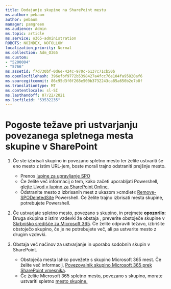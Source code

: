```yaml
---
title: Dodajanje skupine na SharePoint mestu
ms.author: pebaum
author: pebaum
manager: pamgreen
ms.audience: Admin
ms.topic: article
ms.service: o365-administration
ROBOTS: NOINDEX, NOFOLLOW
localization_priority: Normal
ms.collection: Adm_O365
ms.custom:
- "5200004"
- "5766"
ms.assetid: f7d730bf-0d6e-424c-970c-6137c71cb50b
ms.openlocfilehash: 396efbf9772b5398427a4fcc76e104fa95820af6
ms.sourcegitcommit: 86c95d3f0f268e500b3732243ca85a650b2e7b8f
ms.translationtype: MT
ms.contentlocale: sl-SI
ms.lasthandoff: 07/22/2021
ms.locfileid: "53532235"
---
```

# <a name="common-issues-when-creating-a-group-connected-site-in-sharepoint"></a>Pogoste težave pri ustvarjanju povezanega spletnega mesta skupine v SharePoint

1. Če ste izbrisali skupino in povezano spletno mesto ter želite ustvariti še eno mesto z istim URL-jem, boste morali trajno odstraniti prejšnje mesto.

   - Prenos [lupine za upravljanje SPO](https://support.office.com/article/introduction-to-the-sharepoint-online-management-shell-c16941c3-19b4-4710-8056-34c034493429)
   - Če želite več informacij o tem, kako začeti uporabljati Powershell, [glejte Uvod v lupino za SharePoint Online.](/powershell/module/sharepoint-online/remove-sposite)
   - Odstranite mesto z izbrisanih mest z ukazom »cmdlet« [Remove-SPODeletedSite](/powershell/module/sharepoint-online/remove-sposite?view=sharepoint-ps) Powershell. Če želite trajno izbrisati mesta skupine, potrebujete Powershell.

1. Če ustvarjate spletno mesto, povezano s skupino, in prejmete **opozorilo:** Druga skupina z istim vzdevki že obstaja , preverite obstoječe skupine v [Skrbniško središče za Microsoft 365](https://admin.microsoft.com/AdminPortal/Home#/groups). Če želite odpraviti težavo, izbrišite obstoječo skupino, če je ne potrebujete več, ali pa ustvarite mesto z drugim vzdevki.

1. Obstaja več načinov za ustvarjanje in uporabo sodobnih skupin v SharePoint.

   - Obstoječa mesta lahko povežete s skupino Microsoft 365 mest. Če želite več informacij, [Povezovalnik skupino Microsoft 365 prek SharePoint vmesnika](/sharepoint/dev/transform/modernize-connect-to-office365-group#connect-an-office-365-group-using-the-sharepoint-user-interface).
   - Če želite Microsoft 365 spletno mesto, povezano s skupino, morate ustvariti spletno [mesto skupine.](https://admin.microsoft.com/sharepoint)
